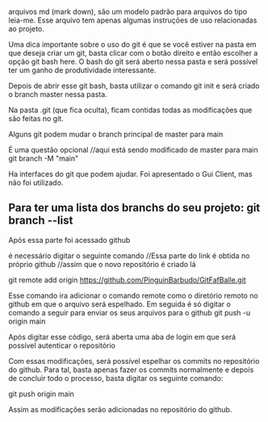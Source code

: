 arquivos md (mark down), são um modelo padrão para arquivos do tipo leia-me.
Esse arquivo tem apenas algumas instruções de uso relacionadas ao projeto.

Uma dica importante sobre o uso do git é que se você estiver na pasta em que deseja criar um git, basta clicar com o botão direito e então escolher a opção git bash here.
O bash do git será aberto nessa pasta e será possível ter um ganho de produtividade interessante.

Depois de abrir esse git bash, basta utilizar o comando git init e será criado o branch master nessa pasta.

Na pasta .git (que fica oculta), ficam contidas todas as modificações que são feitas no git.

Alguns git podem mudar o branch principal de master para main

É uma questão opcional
//aqui está sendo modificado de master para main
git branch -M "main"

Ha interfaces do git que podem ajudar.
Foi apresentado o Gui Client, mas não foi utilizado.

Para ter uma lista dos branchs do seu projeto:
git branch --list
-----------------------------------------------------------------------
Após essa parte foi acessado github

é necessário digitar o seguinte comando
//Essa parte do link é obtida no próprio github
//assim que o novo repositório é criado lá

git remote add origin https://github.com/PinguinBarbudo/GitFafBalle.git

Esse comando ira adicionar o comando remote como o diretório remoto no github em que o arquivo será espelhado.
Em seguida é só digitar o comando a seguir para enviar os seus arquivos para o github
git push -u origin main

Após digitar esse código, será aberta uma aba de login em que será possível autenticar o repositório

Com essas modificações, será possível espelhar os commits no repositório do github.
Para tal, basta apenas fazer os commits normalmente e depois de concluir todo o processo, basta digitar os seguinte comando:

git push origin main

Assim as modificações serão adicionadas no repositório do github.